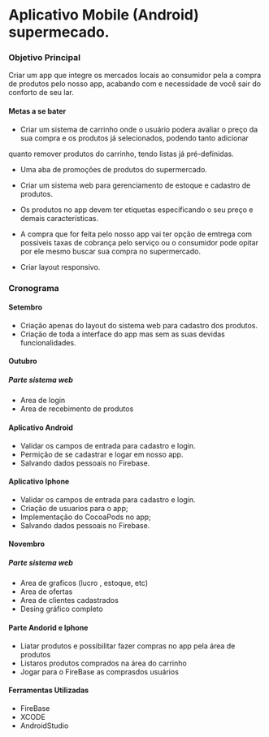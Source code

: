 ﻿# Aplicativo Mobile (Android) supermecado.

### Objetivo Principal

Criar um app que integre os mercados locais ao consumidor pela a compra de produtos pelo nosso app, 
acabando com e necessidade de você sair do conforto de seu lar.

#### Metas a se bater

* Criar um sistema de carrinho onde o usuário podera avaliar o preço da sua compra e os produtos já selecionados, podendo tanto adicionar

 quanto remover produtos do carrinho, tendo listas já pré-definidas.
* Uma aba de promoções de produtos do supermercado.

* Criar um sistema web para gerenciamento de estoque e cadastro de produtos. 

* Os produtos no app devem ter etiquetas especificando o seu preço e demais características.

* A compra que for feita pelo nosso app vai ter opção de emtrega com possiveis taxas de cobrança pelo serviço ou o consumidor pode opitar por ele mesmo buscar sua compra no supermercado.

* Criar layout responsivo.     

### Cronograma

#### Setembro

* Criação apenas do layout do sistema web para cadastro dos produtos.
* Criação de toda a interface do app mas sem as suas devidas funcionalidades.

#### Outubro

##### Parte sistema web

* Area de login
* Area de recebimento de produtos 

#### Aplicativo Android

* Validar os campos de entrada para cadastro e login.
* Permição de se cadastrar e logar em nosso app.
* Salvando dados pessoais no Firebase.


#### Aplicativo Iphone

* Validar os campos de entrada para cadastro e login.
* Criação de usuarios para o app;
* Implementação do CocoaPods no app;
* Salvando dados pessoais no Firebase.

#### Novembro

##### Parte sistema web

* Area de graficos (lucro , estoque, etc)
* Area de ofertas 
* Area de clientes cadastrados
* Desing gráfico completo

#### Parte Andorid e Iphone

* Liatar produtos e possibilitar fazer compras no app pela área de produtos
* Listaros produtos comprados na área do carrinho
* Jogar para o FireBase as comprasdos usuários

#### Ferramentas Utilizadas

* FireBase
* XCODE
* AndroidStudio
